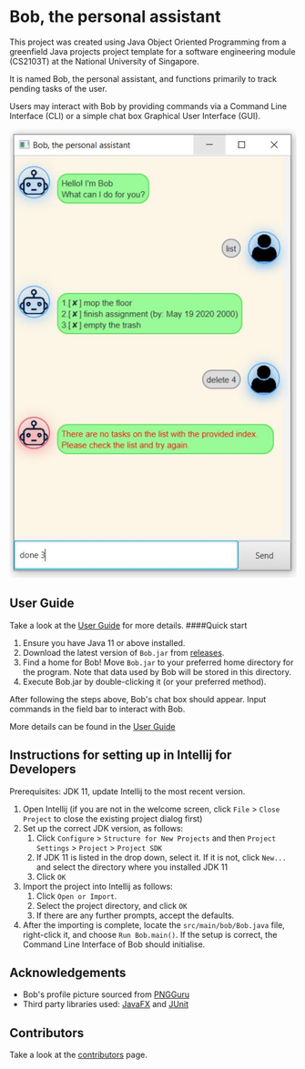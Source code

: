 # Bob, the personal assistant

This project was created using Java Object Oriented Programming from a greenfield Java projects project template for a software engineering module (CS2103T) 
at the National University of Singapore. 

It is named Bob, the personal assistant, and functions primarily to track pending tasks of the user. 

Users may interact with Bob by providing commands via a Command Line Interface (CLI) or a simple chat box Graphical User Interface (GUI). 

![Image of BobUi](https://github.com/Caleblyx/ip/blob/master/docs/Ui.png)

## User Guide
Take a look at the [User Guide](https://github.com/Caleblyx/ip/blob/master/docs/README.md) for more details.
####Quick start
1. Ensure you have Java 11 or above installed.
2. Download the latest version of `Bob.jar` from [releases](https://github.com/Caleblyx/ip/releases).
3. Find a home for Bob! Move `Bob.jar` to your preferred home directory for the program. Note that data 
used by Bob will be stored in this directory.
4. Execute Bob.jar by double-clicking it (or your preferred method).

After following the steps above, Bob's chat box should appear. Input commands in the field bar to interact 
with Bob.

More details can be found in the [User Guide](https://github.com/Caleblyx/ip/blob/master/docs/README.md)





## Instructions for setting up in Intellij for Developers

Prerequisites: JDK 11, update Intellij to the most recent version.

1. Open Intellij (if you are not in the welcome screen, click `File` > `Close Project` to close the existing project dialog first)
1. Set up the correct JDK version, as follows:
   1. Click `Configure` > `Structure for New Projects` and then `Project Settings` > `Project` > `Project SDK`
   1. If JDK 11 is listed in the drop down, select it. If it is not, click `New...` and select the directory where you installed JDK 11
   1. Click `OK`
1. Import the project into Intellij as follows:
   1. Click `Open or Import`.
   1. Select the project directory, and click `OK`
   1. If there are any further prompts, accept the defaults.
1. After the importing is complete, locate the `src/main/bob/Bob.java` file, right-click it, and choose `Run Bob.main()`. If the setup is correct, the Command Line Interface of Bob
should initialise.
  
## Acknowledgements
* Bob's profile picture sourced from [PNGGuru](https://www.pngguru.com/free-transparent-background-png-clipart-kvkde)
* Third party libraries used: [JavaFX](https://openjfx.io/) and [JUnit](https://junit.org/junit5/)

## Contributors
Take a look at the [contributors](https://github.com/Caleblyx/ip/blob/master/CONTRIBUTORS.md) page.